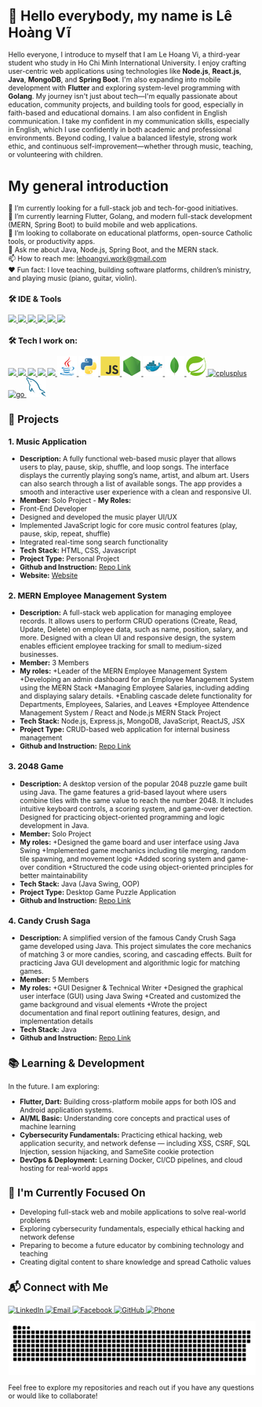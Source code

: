 # 👋 Hello everybody, my name is Lê Hoàng Vĩ

Hello everyone, I introduce to myself that I am Le Hoang Vi, a third-year student who study in Ho Chi Minh International University. I enjoy crafting user-centric web applications using technologies like **Node.js**, **React.js**, **Java**, **MongoDB**, and **Spring Boot**. I'm also expanding into mobile development with **Flutter** and exploring system-level programming with **Golang**. My journey isn't just about tech—I'm equally passionate about education, community projects, and building tools for good, especially in faith-based and educational domains. I am also confident in English communication. I take my confident in my communication skills, especially in English, which I use confidently in both academic and professional environments. Beyond coding, I value a balanced lifestyle, strong work ethic, and continuous self-improvement—whether through music, teaching, or volunteering with children.   


# My general introduction
🔭 I’m currently looking for a full-stack job and tech-for-good initiatives.  
🌱 I’m currently learning Flutter, Golang, and modern full-stack development (MERN, Spring Boot) to build mobile and web applications.  
🤝 I’m looking to collaborate on educational platforms, open-source Catholic tools, or productivity apps.  
💬 Ask me about Java, Node.js, Spring Boot, and the MERN stack.  
📫 How to reach me: lehoangvi.work@gmail.com  
❤️ Fun fact: I love teaching, building software platforms, children’s ministry, and playing music (piano, guitar, violin).






### 🛠 IDE & Tools
<p align="left">
  <a href="https://www.postman.com/" target="_blank">
    <img src="https://cdn.jsdelivr.net/gh/devicons/devicon/icons/postman/postman-original.svg" width="30"/>
  </a>
  <a href="https://git-scm.com/" target="_blank">
    <img src="https://cdn.jsdelivr.net/gh/devicons/devicon/icons/git/git-original.svg" width="30"/>
  </a>
  <a href="https://github.com/" target="_blank">
    <img src="https://cdn.jsdelivr.net/gh/devicons/devicon/icons/github/github-original.svg" width="30"/>
  </a>
  <a href="https://about.gitlab.com/" target="_blank">
    <img src="https://cdn.jsdelivr.net/gh/devicons/devicon/icons/gitlab/gitlab-original.svg" width="30"/>
  </a>
  <a href="https://code.visualstudio.com/" target="_blank">
    <img src="https://cdn.jsdelivr.net/gh/devicons/devicon/icons/vscode/vscode-original.svg" width="30"/>
  </a>
  <a href="https://www.jetbrains.com/idea/" target="_blank">
    <img src="https://cdn.jsdelivr.net/gh/devicons/devicon/icons/intellij/intellij-original.svg" width="30"/>
  </a>
</p>


 
### 🛠️ Tech I work on: 

<p align="left"> 
    <a href="https://developer.mozilla.org/en-US/docs/Web/HTML" target="_blank">
    <img src="https://cdn.jsdelivr.net/gh/devicons/devicon/icons/html5/html5-original.svg" width="30"/>
  </a> 
  <a href="https://developer.mozilla.org/en-US/docs/Web/CSS" target="_blank">
    <img src="https://cdn.jsdelivr.net/gh/devicons/devicon/icons/css3/css3-original.svg" width="30"/>
  </a>
  <a href="https://developer.mozilla.org/en-US/docs/Web/JavaScript" target="_blank">
    <img src="https://cdn.jsdelivr.net/gh/devicons/devicon/icons/javascript/javascript-original.svg" width="30"/>
  </a>
  <a href="https://reactjs.org/" target="_blank">
    <img src="https://cdn.jsdelivr.net/gh/devicons/devicon/icons/react/react-original.svg" width="30"/>
  </a>
  <a href="https://getbootstrap.com/" target="_blank">
    <img src="https://cdn.jsdelivr.net/gh/devicons/devicon/icons/bootstrap/bootstrap-original.svg" width="30"/>
  </a>
  <a href="https://www.java.com/" target="_blank">
    <img src="https://raw.githubusercontent.com/devicons/devicon/master/icons/java/java-original.svg" alt="java" width="40" height="40"/>
  </a>
  <a href="https://www.python.org/" target="_blank">
    <img src="https://raw.githubusercontent.com/devicons/devicon/master/icons/python/python-original.svg" alt="python" width="40" height="40"/>
  </a>
  <a href="https://developer.mozilla.org/en-US/docs/Web/JavaScript" target="_blank">
    <img src="https://raw.githubusercontent.com/devicons/devicon/master/icons/javascript/javascript-original.svg" alt="javascript" width="40" height="40"/>
  </a>
  <a href="https://nodejs.org/" target="_blank">
    <img src="https://raw.githubusercontent.com/devicons/devicon/master/icons/nodejs/nodejs-original.svg" alt="nodejs" width="40" height="40"/>
  </a>
  <a href="https://www.docker.com/" target="_blank">
    <img src="https://raw.githubusercontent.com/devicons/devicon/master/icons/docker/docker-original.svg" alt="docker" width="40" height="40"/>
  </a>
  <a href="https://www.mongodb.com/" target="_blank">
    <img src="https://raw.githubusercontent.com/devicons/devicon/master/icons/mongodb/mongodb-original.svg" alt="mongodb" width="40" height="40"/>
  </a>
  <a href="https://spring.io/projects/spring-framework" target="_blank">
    <img src="https://raw.githubusercontent.com/devicons/devicon/master/icons/spring/spring-original.svg" alt="spring" width="40" height="40"/>
  </a> 
  <a href="https://isocpp.org/" target="_blank">
    <img src="https://cdn.jsdelivr.net/gh/devicons/devicon/icons/cplusplus/cplusplus-original.svg" alt="cplusplus" width="40" height="40"/>
  </a>
  <a href="https://golang.org/" target="_blank">
    <img src="https://cdn.jsdelivr.net/gh/devicons/devicon/icons/go/go-original.svg" alt="go" width="40" height="40"/>
  </a> 
  <a href="https://www.mysql.com/" target="_blank">
    <img src="https://raw.githubusercontent.com/devicons/devicon/master/icons/mysql/mysql-original.svg" alt="mysql" width="40" height="40"/>
  </a>
</p>



## 🚀 Projects 

### 1. **Music Application**
   - **Description:** A fully functional web-based music player that allows users to play, pause, skip, shuffle, and loop songs. The interface displays the currently playing song’s name, artist, and album art. Users can also search through a list of available songs. The app provides a smooth and interactive user experience with a clean and responsive UI.
   - **Member:** Solo Project
    - **My Roles:**
  - Front-End Developer  
  - Designed and developed the music player UI/UX  
  - Implemented JavaScript logic for core music control features (play, pause, skip, repeat, shuffle)  
  - Integrated real-time song search functionality
   - **Tech Stack:** HTML, CSS, Javascript
   - **Project Type:** Personal Project
   - **Github and Instruction:** [Repo Link](https://github.com/lehoangvi123/Music-Player)
   - **Website:** [Website](https://lehoangvi123.github.io/CodeMusicPlayer)


### 2. **MERN Employee Management System**
   - **Description:** A full-stack web application for managing employee records. It allows users to perform CRUD operations (Create, Read, Update, Delete) on employee data, such as name, position, salary, and more. Designed with a clean UI and responsive design, the system enables efficient employee tracking for small to medium-sized businesses.
   - **Member:** 3 Members
   - **My roles:**
      +Leader of the MERN Employee Management System
      +Developing an admin dashboard for an Employee Management System using the MERN Stack
      +Managing Employee Salaries, including adding and displaying salary details.
      +Enabling cascade delete functionality for Departments, Employees, Salaries, and Leaves
      +Employee Attendence Management System / React and Node.js MERN Stack Project
   - **Tech Stack:** Node.js, Express.js, MongoDB, JavaScript, ReactJS, JSX
   - **Project Type:** CRUD-based web application for internal business management
   - **Github and Instruction:** [Repo Link](https://github.com/Quanchip/wad-employee-management-app/tree/develop)
  
### 3. **2048 Game**
   - **Description:** A desktop version of the popular 2048 puzzle game built using Java. The game features a grid-based layout where users combine tiles with the same value to reach the number 2048. It includes intuitive keyboard controls, a scoring system, and game-over detection. Designed for practicing object-oriented programming and logic development in Java.
   - **Member:** Solo Project
   - **My roles:**
      +Designed the game board and user interface using Java Swing
      +Implemented game mechanics including tile merging, random tile spawning, and movement logic
      +Added scoring system and game-over condition
      +Structured the code using object-oriented principles for better maintainability
   - **Tech Stack:** Java (Java Swing, OOP)
   - **Project Type:** Desktop Game Puzzle Application 
   - **Github and Instruction:** [Repo Link](https://github.com/lehoangvi123/2048-game)
  

### 4. **Candy Crush Saga**
   - **Description:** A simplified version of the famous Candy Crush Saga game developed using Java. This project simulates the core mechanics of matching 3 or more candies, scoring, and cascading effects. Built for practicing Java GUI development and algorithmic logic for matching games.
   - **Member:** 5 Members
   - **My roles:**
      +GUI Designer & Technical Writer
      +Designed the graphical user interface (GUI) using Java Swing
      +Created and customized the game background and visual elements
      +Wrote the project documentation and final report outlining features, design, and implementation details
   - **Tech Stack:** Java
   - **Github and Instruction:** [Repo Link](https://github.com/tttduong/Candy-Crush-Lab5) 
  

## 📚 Learning & Development

In the future. I am exploring:
- **Flutter, Dart:** Building cross-platform mobile apps for both IOS and Android application systems.
- **AI/ML Basic:** Understanding core concepts and practical uses of machine learning
- **Cybersecurity Fundamentals:** Practicing ethical hacking, web application security, and network defense — including XSS, CSRF, SQL Injection, session hijacking, and SameSite cookie protection
- **DevOps & Deployment:** Learning Docker, CI/CD pipelines, and cloud hosting for real-world apps

## 🌱 I'm Currently Focused On
- Developing full-stack web and mobile applications to solve real-world problems
- Exploring cybersecurity fundamentals, especially ethical hacking and network defense
- Preparing to become a future educator by combining technology and teaching
- Creating digital content to share knowledge and spread Catholic values

## 📬 Connect with Me

<p align="left">
  <a href="https://www.linkedin.com/in/l%C3%AA-ho%C3%A0ng-v%C4%A9-b9ab7121a/" target="_blank">
    <img src="https://img.shields.io/badge/LinkedIn-0A66C2?style=for-the-badge&logo=linkedin&logoColor=white" alt="LinkedIn"/>
  </a>
  <a href="mailto:lehoangvi.work@gmail.com" target="_blank">
    <img src="https://img.shields.io/badge/Gmail-D14836?style=for-the-badge&logo=gmail&logoColor=white" alt="Email"/>
  </a>
  <a href="https://www.facebook.com/lehoangvi.1508" target="_blank">
    <img src="https://img.shields.io/badge/Facebook-1877F2?style=for-the-badge&logo=facebook&logoColor=white" alt="Facebook"/>
  </a>
  <a href="https://github.com/lehoangvi123" target="_blank">
    <img src="https://img.shields.io/badge/GitHub-100000?style=for-the-badge&logo=github&logoColor=white" alt="GitHub"/>
  </a>
  <a href="tel:+84824318186" target="_blank">
    <img src="https://img.shields.io/badge/Phone-0824318186-blue?style=for-the-badge&logo=googlevoice&logoColor=white" alt="Phone"/>
  </a>
</p>

<picture>
  <source media="(prefers-color-scheme: dark)" srcset="https://raw.githubusercontent.com/lehoangvi123/lehoangvi123/output/github-snake-dark.svg" />
  <source media="(prefers-color-scheme: light)" srcset="https://raw.githubusercontent.com/lehoangvi123/lehoangvi123/output/github-snake.svg" />
  <img alt="github-snake" src="https://raw.githubusercontent.com/lehoangvi123/lehoangvi123/output/github-snake.svg" />
</picture>






Feel free to explore my repositories and reach out if you have any questions or would like to collaborate!
